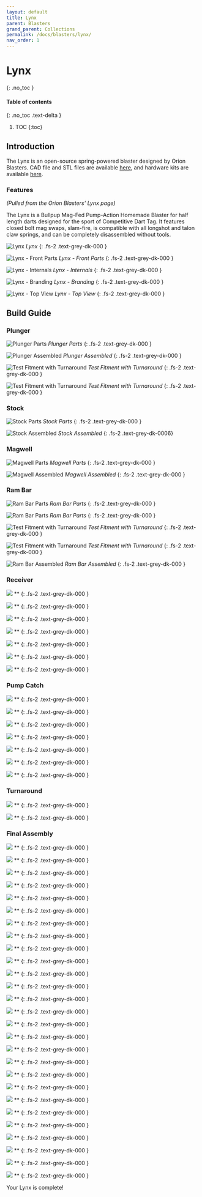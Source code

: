 ```yaml
---
layout: default
title: Lynx
parent: Blasters
grand_parent: Collections
permalink: /docs/blasters/lynx/
nav_order: 1
---
```


# Lynx
{: .no_toc }

#### Table of contents
{: .no_toc .text-delta }

1. TOC
{:toc}

## Introduction

The Lynx is an open-source spring-powered blaster designed by Orion Blasters. CAD file and STL files are available [here](https://orionblasters.com/lynx/), and hardware kits are available [here](https://orionblasters.com/product/lynx-hardware-kit/).

### Features

*(Pulled from the Orion Blasters' Lynx page)*

The Lynx is a Bullpup Mag-Fed Pump-Action Homemade Blaster for half length darts designed for the sport of Competitive Dart Tag. It features closed bolt mag swaps, slam-fire, is compatible with all longshot and talon claw springs, and can be completely disassembled without tools.

![Lynx](../../../../assets/images/lynx-00-complete-2.jpg)
*Lynx*
{: .fs-2 .text-grey-dk-000 }

![Lynx - Front Parts](../../../../assets/images/lynx-00-front.jpg)
*Lynx - Front Parts*
{: .fs-2 .text-grey-dk-000 }

![Lynx - Internals](../../../../assets/images/lynx-00-internals.jpg)
*Lynx - Internals*
{: .fs-2 .text-grey-dk-000 }

![Lynx - Branding](../../../../assets/images/lynx-00-logo.jpg)
*Lynx - Branding*
{: .fs-2 .text-grey-dk-000 }

![Lynx - Top View](../../../../assets/images/lynx-00-top.jpg)
*Lynx - Top View*
{: .fs-2 .text-grey-dk-000 }

## Build Guide

### Plunger

![Plunger Parts](../../../../assets/images/lynx-01-plunger-1.jpg)
*Plunger Parts*
{: .fs-2 .text-grey-dk-000 }

![Plunger Assembled](../../../../assets/images/lynx-02-plunger-2.jpg)
*Plunger Assembled*
{: .fs-2 .text-grey-dk-000 }

![Test Fitment with Turnaround](../../../../assets/images/lynx-03-plunger-3.jpg)
*Test Fitment with Turnaround*
{: .fs-2 .text-grey-dk-000 }

![Test Fitment with Turnaround](../../../../assets/images/lynx-04-plunger-4.jpg)
*Test Fitment with Turnaround*
{: .fs-2 .text-grey-dk-000 }

### Stock

![Stock Parts](../../../../assets/images/lynx-05-stock-1.jpg)
*Stock Parts*
{: .fs-2 .text-grey-dk-000 }

![Stock Assembled](../../../../assets/images/lynx-06-stock-2.jpg)
*Stock Assembled*
{: .fs-2 .text-grey-dk-0006}

### Magwell

![Magwell Parts](../../../../assets/images/lynx-07-magwell-1.jpg)
*Magwell Parts*
{: .fs-2 .text-grey-dk-000 }

![Magwell Assembled](../../../../assets/images/lynx-08-magwell-2.jpg)
*Magwell Assembled*
{: .fs-2 .text-grey-dk-000 }

### Ram Bar

![Ram Bar Parts](../../../../assets/images/lynx-09-ram-bar-1.jpg)
*Ram Bar Parts*
{: .fs-2 .text-grey-dk-000 }

![Ram Bar Parts](../../../../assets/images/lynx-10-ram-bar-2.jpg)
*Ram Bar Parts*
{: .fs-2 .text-grey-dk-000 }

![Test Fitment with Turnaround](../../../../assets/images/lynx-11-ram-bar-3.jpg)
*Test Fitment with Turnaround*
{: .fs-2 .text-grey-dk-000 }

![Test Fitment with Turnaround](../../../../assets/images/lynx-12-ram-bar-4.jpg)
*Test Fitment with Turnaround*
{: .fs-2 .text-grey-dk-000 }

![Ram Bar Assembled](../../../../assets/images/lynx-13-ram-bar-5.jpg)
*Ram Bar Assembled*
{: .fs-2 .text-grey-dk-000 }

### Receiver

![](../../../../assets/images/lynx-14-receiver-1.jpg)
**
{: .fs-2 .text-grey-dk-000 }

![](../../../../assets/images/lynx-15-receiver-2.jpg)
**
{: .fs-2 .text-grey-dk-000 }

![](../../../../assets/images/lynx-16-receiver-3.jpg)
**
{: .fs-2 .text-grey-dk-000 }

![](../../../../assets/images/lynx-17-receiver-4.jpg)
**
{: .fs-2 .text-grey-dk-000 }

![](../../../../assets/images/lynx-18-receiver-5.jpg)
**
{: .fs-2 .text-grey-dk-000 }

![](../../../../assets/images/lynx-19-receiver-6.jpg)
**
{: .fs-2 .text-grey-dk-000 }

![](../../../../assets/images/lynx-20-receiver-7.jpg)
**
{: .fs-2 .text-grey-dk-000 }

### Pump Catch

![](../../../../assets/images/lynx-21-pump-catch-1.jpg)
**
{: .fs-2 .text-grey-dk-000 }

![](../../../../assets/images/lynx-22-pump-catch-2.jpg)
**
{: .fs-2 .text-grey-dk-000 }

![](../../../../assets/images/lynx-23-pump-catch-3.jpg)
**
{: .fs-2 .text-grey-dk-000 }

![](../../../../assets/images/lynx-24-pump-catch-4.jpg)
**
{: .fs-2 .text-grey-dk-000 }

![](../../../../assets/images/lynx-25-pump-catch-5.jpg)
**
{: .fs-2 .text-grey-dk-000 }

![](../../../../assets/images/lynx-26-pump-catch-6.jpg)
**
{: .fs-2 .text-grey-dk-000 }

![](../../../../assets/images/lynx-27-pump-catch-7.jpg)
**
{: .fs-2 .text-grey-dk-000 }

### Turnaround

![](../../../../assets/images/lynx-28-turnaround-1.jpg)
**
{: .fs-2 .text-grey-dk-000 }

![](../../../../assets/images/lynx-29-turnaround-2.jpg)
**
{: .fs-2 .text-grey-dk-000 }

### Final Assembly

![](../../../../assets/images/lynx-30-final-assembly-1.jpg)
**
{: .fs-2 .text-grey-dk-000 }

![](../../../../assets/images/lynx-31-final-assembly-2.jpg)
**
{: .fs-2 .text-grey-dk-000 }

![](../../../../assets/images/lynx-32-final-assembly-3.jpg)
**
{: .fs-2 .text-grey-dk-000 }

![](../../../../assets/images/lynx-33-final-assembly-4.jpg)
**
{: .fs-2 .text-grey-dk-000 }

![](../../../../assets/images/lynx-34-final-assembly-5.jpg)
**
{: .fs-2 .text-grey-dk-000 }

![](../../../../assets/images/lynx-35-final-assembly-6.jpg)
**
{: .fs-2 .text-grey-dk-000 }

![](../../../../assets/images/lynx-36-final-assembly-7.jpg)
**
{: .fs-2 .text-grey-dk-000 }

![](../../../../assets/images/lynx-37-final-assembly-8.jpg)
**
{: .fs-2 .text-grey-dk-000 }

![](../../../../assets/images/lynx-38-final-assembly-9.jpg)
**
{: .fs-2 .text-grey-dk-000 }

![](../../../../assets/images/lynx-39-final-assembly-10.jpg)
**
{: .fs-2 .text-grey-dk-000 }

![](../../../../assets/images/lynx-40-final-assembly-11.jpg)
**
{: .fs-2 .text-grey-dk-000 }

![](../../../../assets/images/lynx-41-final-assembly-12.jpg)
**
{: .fs-2 .text-grey-dk-000 }

![](../../../../assets/images/lynx-42-final-assembly-13.jpg)
**
{: .fs-2 .text-grey-dk-000 }

![](../../../../assets/images/lynx-43-final-assembly-14.jpg)
**
{: .fs-2 .text-grey-dk-000 }

![](../../../../assets/images/lynx-44-final-assembly-15.jpg)
**
{: .fs-2 .text-grey-dk-000 }

![](../../../../assets/images/lynx-45-final-assembly-16.jpg)
**
{: .fs-2 .text-grey-dk-000 }

![](../../../../assets/images/lynx-46-final-assembly-17.jpg)
**
{: .fs-2 .text-grey-dk-000 }

![](../../../../assets/images/lynx-47-final-assembly-18.jpg)
**
{: .fs-2 .text-grey-dk-000 }

![](../../../../assets/images/lynx-48-final-assembly-19.jpg)
**
{: .fs-2 .text-grey-dk-000 }

![](../../../../assets/images/lynx-49-final-assembly-20.jpg)
**
{: .fs-2 .text-grey-dk-000 }

![](../../../../assets/images/lynx-50-final-assembly-21.jpg)
**
{: .fs-2 .text-grey-dk-000 }

![](../../../../assets/images/lynx-51-final-assembly-22.jpg)
**
{: .fs-2 .text-grey-dk-000 }

![](../../../../assets/images/lynx-52-final-assembly-23.jpg)
**
{: .fs-2 .text-grey-dk-000 }

![](../../../../assets/images/lynx-53-final-assembly-24.jpg)
**
{: .fs-2 .text-grey-dk-000 }

![](../../../../assets/images/lynx-54-final-assembly-25.jpg)
**
{: .fs-2 .text-grey-dk-000 }

![](../../../../assets/images/lynx-55-final-assembly-26.jpg)
**
{: .fs-2 .text-grey-dk-000 }

![](../../../../assets/images/lynx-00-complete-2.jpg)
**
{: .fs-2 .text-grey-dk-000 }

Your Lynx is complete!